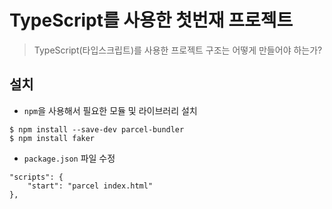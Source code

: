 # TypeScript를 사용한 첫번재 프로젝트

> TypeScript(타입스크립트)를 사용한 프로젝트 구조는 어떻게 만들어야 하는가?

## 설치

- `npm`을 사용해서 필요한 모듈 및 라이브러리 설치

```
$ npm install --save-dev parcel-bundler
$ npm install faker
```

- `package.json` 파일 수정

```
"scripts": {
    "start": "parcel index.html"
},
```
